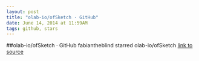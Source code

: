 ```yaml
---
layout: post
title: "olab-io/ofSketch · GitHub"
date: June 14, 2014 at 11:59AM
tags: github, stars
---
```

##olab-io/ofSketch · GitHub
fabiantheblind starred olab-io/ofSketch
[link to source](http://ift.tt/SIf5q5) 

